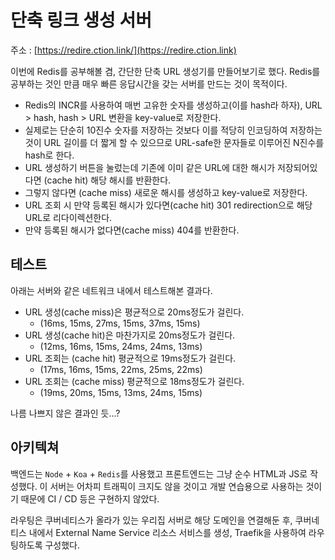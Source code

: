 # 단축 링크 생성 서버

주소 : [https://redire.ction.link/](https://redire.ction.link)

이번에 Redis를 공부해볼 겸, 간단한 단축 URL 생성기를 만들어보기로 했다. Redis를 공부하는 것인 만큼 매우 빠른 응답시간을 갖는 서버를 만드는 것이 목적이다.

- Redis의 INCR를 사용하여 매번 고유한 숫자를 생성하고(이를 hash라 하자), URL > hash, hash > URL 변환을 key-value로 저장한다.
- 실제로는 단순히 10진수 숫자를 저장하는 것보다 이를 적당히 인코딩하여 저장하는 것이 URL 길이를 더 짧게 할 수 있으므로 URL-safe한 문자들로 이루어진 N진수를 hash로 한다.
- URL 생성하기 버튼을 눌렀는데 기존에 이미 같은 URL에 대한 해시가 저장되어있다면 (cache hit) 해당 해시를 반환한다.
- 그렇지 않다면 (cache miss) 새로운 해시를 생성하고 key-value로 저장한다.
- URL 조회 시 만약 등록된 해시가 있다면(cache hit) 301 redirection으로 해당 URL로 리다이렉션한다.
- 만약 등록된 해시가 없다면(cache miss) 404를 반환한다.

## 테스트

아래는 서버와 같은 네트워크 내에서 테스트해본 결과다.

- URL 생성(cache miss)은 평균적으로 20ms정도가 걸린다.
  - (16ms, 15ms, 27ms, 15ms, 37ms, 15ms)
- URL 생성(cache hit)은 마찬가지로 20ms정도가 걸린다.
  - (12ms, 16ms, 15ms, 24ms, 24ms, 13ms)
- URL 조회는 (cache hit) 평균적으로 19ms정도가 걸린다.
  - (17ms, 16ms, 15ms, 22ms, 25ms, 22ms)
- URL 조회는 (cache miss) 평균적으로 18ms정도가 걸린다.
  - (19ms, 20ms, 15ms, 13ms, 24ms, 15ms)

나름 나쁘지 않은 결과인 듯...?

## 아키텍쳐

백엔드는 `Node` + `Koa` + `Redis`를 사용했고 프론트엔드는 그냥 순수 HTML과 JS로 작성했다. 이 서버는 어차피 트래픽이 크지도 않을 것이고 개발 연습용으로 사용하는 것이기 때문에 CI / CD 등은 구현하지 않았다.

라우팅은 쿠버네티스가 올라가 있는 우리집 서버로 해당 도메인을 연결해둔 후, 쿠버네티스 내에서 External Name Service 리소스 서비스를 생성, Traefik을 사용하여 라우팅하도록 구성했다.
